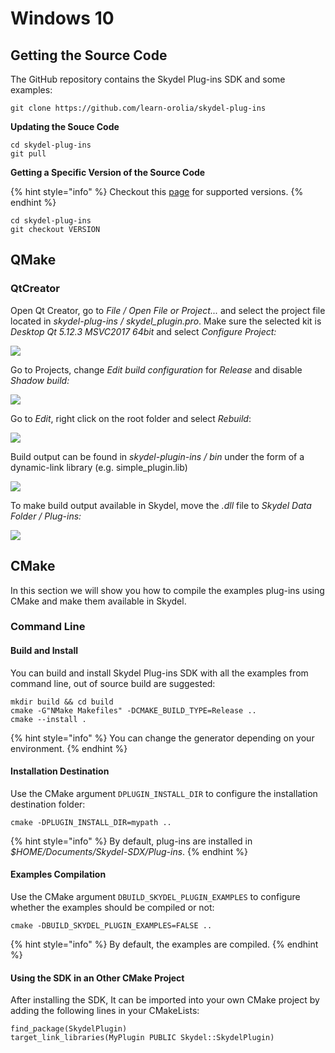 # Windows 10

## **Getting the Source Code**

The GitHub repository contains the Skydel Plug-ins SDK and some examples:

```
git clone https://github.com/learn-orolia/skydel-plug-ins
```

**Updating the Souce Code**

```
cd skydel-plug-ins
git pull
```

**Getting a Specific Version of the Source Code**

{% hint style="info" %}
Checkout this [page](https://github.com/learn-orolia/skydel-plug-ins/releases) for supported versions.
{% endhint %}

```
cd skydel-plug-ins
git checkout VERSION
```

## **QMake**

### **QtCreator**

Open Qt Creator, go to _File / Open File or Project..._ and select the project file located in _skydel-plug-ins / skydel\_plugin.pro_. Make sure the selected kit is _Desktop Qt 5.12.3 MSVC2017 64bit_ and select _Configure Project:_

![](../.gitbook/assets/win\_compile\_1.png)

Go to Projects, change _Edit build configuration_ for _Release_ and disable _Shadow build:_

![](../.gitbook/assets/win\_compile\_2.png)

Go to _Edit_, right click on the root folder and select _Rebuild_:

![](../.gitbook/assets/win\_compile\_3.png)

Build output can be found in _skydel-plugin-ins / bin_ under the form of a dynamic-link library (e.g. simple\_plugin.lib)

![](../.gitbook/assets/win\_compile\_4.png)

To make build output available in Skydel, move the _.dll_ file to _Skydel Data Folder / Plug-ins:_

![](../.gitbook/assets/win\_compile\_5.png)

## CMake

In this section we will show you how to compile the examples plug-ins using CMake and make them available in Skydel.

### Command Line

#### Build and Install

You can build and install Skydel Plug-ins SDK with all the examples from command line, out of source build are suggested:&#x20;

```
mkdir build && cd build
cmake -G"NMake Makefiles" -DCMAKE_BUILD_TYPE=Release ..
cmake --install .
```

{% hint style="info" %}
You can change the generator depending on your environment.
{% endhint %}

#### Installation Destination

Use the CMake argument `DPLUGIN_INSTALL_DIR` to configure the installation destination folder:

```
cmake -DPLUGIN_INSTALL_DIR=mypath ..
```

{% hint style="info" %}
By default, plug-ins are installed in _$HOME/Documents/Skydel-SDX/Plug-ins_.
{% endhint %}

#### Examples Compilation

Use the CMake argument `DBUILD_SKYDEL_PLUGIN_EXAMPLES` to configure whether the examples should be compiled or not:

```
cmake -DBUILD_SKYDEL_PLUGIN_EXAMPLES=FALSE ..
```

{% hint style="info" %}
By default, the examples are compiled.
{% endhint %}

#### Using the SDK in an Other CMake Project

After installing the SDK, It can be imported into your own CMake project by adding the following lines in your CMakeLists:

```
find_package(SkydelPlugin)
target_link_libraries(MyPlugin PUBLIC Skydel::SkydelPlugin)
```
